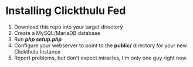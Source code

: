 # Installing Clickthulu Fed

1) Download this repo into your target directory
2) Create a MySQL/MariaDB database
3) Run ***php setup.php***
4) Configure your webserver to point to the **public/** directory for your new Clickthulu Instance
5) Report problems, but don't expect miracles, I'm only one guy right now.